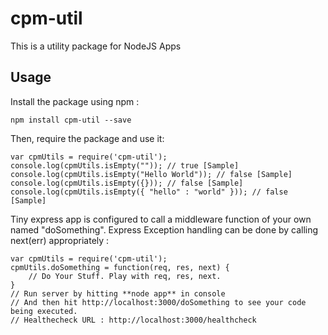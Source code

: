 # cpm-util
This is a utility package for NodeJS Apps 
## Usage
Install the package using npm :
 ```
 npm install cpm-util --save
 ```
Then, require the package and use it:
 ```
 var cpmUtils = require('cpm-util');
 console.log(cpmUtils.isEmpty("")); // true [Sample]
 console.log(cpmUtils.isEmpty("Hello World")); // false [Sample]
 console.log(cpmUtils.isEmpty({})); // false [Sample]
 console.log(cpmUtils.isEmpty({ "hello" : "world" })); // false [Sample]
 ```
Tiny express app is configured to call a middleware function of your own named "doSomething". Express Exception handling can be done by calling next(err) appropriately :
 ```
 var cpmUtils = require('cpm-util');
 cpmUtils.doSomething = function(req, res, next) {
     // Do Your Stuff. Play with req, res, next.
 }
 // Run server by hitting **node app** in console
 // And then hit http://localhost:3000/doSomething to see your code being executed.
 // Healthecheck URL : http://localhost:3000/healthcheck
 ```